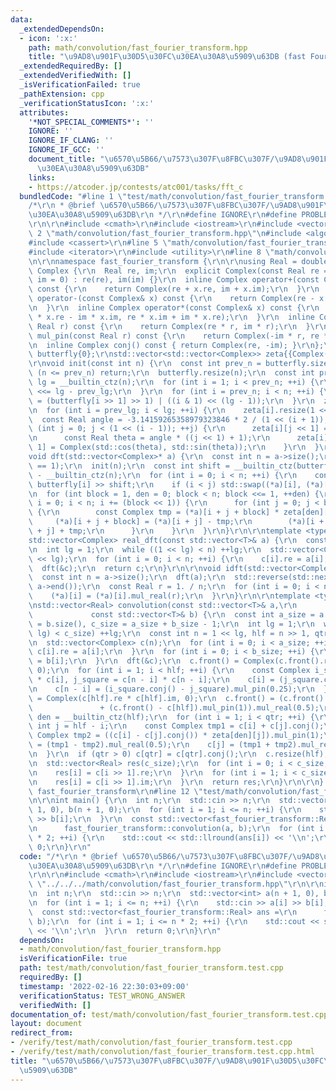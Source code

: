 ```yaml
---
data:
  _extendedDependsOn:
  - icon: ':x:'
    path: math/convolution/fast_fourier_transform.hpp
    title: "\u9AD8\u901F\u30D5\u30FC\u30EA\u30A8\u5909\u63DB (fast Fourier transform)"
  _extendedRequiredBy: []
  _extendedVerifiedWith: []
  _isVerificationFailed: true
  _pathExtension: cpp
  _verificationStatusIcon: ':x:'
  attributes:
    '*NOT_SPECIAL_COMMENTS*': ''
    IGNORE: ''
    IGNORE_IF_CLANG: ''
    IGNORE_IF_GCC: ''
    document_title: "\u6570\u5B66/\u7573\u307F\u8FBC\u307F/\u9AD8\u901F\u30D5\u30FC\
      \u30EA\u30A8\u5909\u63DB"
    links:
    - https://atcoder.jp/contests/atc001/tasks/fft_c
  bundledCode: "#line 1 \"test/math/convolution/fast_fourier_transform.test.cpp\"\n\
    /*\r\n * @brief \u6570\u5B66/\u7573\u307F\u8FBC\u307F/\u9AD8\u901F\u30D5\u30FC\
    \u30EA\u30A8\u5909\u63DB\r\n */\r\n#define IGNORE\r\n#define PROBLEM \"https://atcoder.jp/contests/atc001/tasks/fft_c\"\
    \r\n\r\n#include <cmath>\r\n#include <iostream>\r\n#include <vector>\r\n\r\n#line\
    \ 2 \"math/convolution/fast_fourier_transform.hpp\"\n#include <algorithm>\r\n\
    #include <cassert>\r\n#line 5 \"math/convolution/fast_fourier_transform.hpp\"\n\
    #include <iterator>\r\n#include <utility>\r\n#line 8 \"math/convolution/fast_fourier_transform.hpp\"\
    \n\r\nnamespace fast_fourier_transform {\r\n\r\nusing Real = double;\r\n\r\nstruct\
    \ Complex {\r\n  Real re, im;\r\n  explicit Complex(const Real re = 0, const Real\
    \ im = 0) : re(re), im(im) {}\r\n  inline Complex operator+(const Complex& x)\
    \ const {\r\n    return Complex(re + x.re, im + x.im);\r\n  }\r\n  inline Complex\
    \ operator-(const Complex& x) const {\r\n    return Complex(re - x.re, im - x.im);\r\
    \n  }\r\n  inline Complex operator*(const Complex& x) const {\r\n    return Complex(re\
    \ * x.re - im * x.im, re * x.im + im * x.re);\r\n  }\r\n  inline Complex mul_real(const\
    \ Real r) const {\r\n    return Complex(re * r, im * r);\r\n  }\r\n  inline Complex\
    \ mul_pin(const Real r) const {\r\n    return Complex(-im * r, re * r);\r\n  }\r\
    \n  inline Complex conj() const { return Complex(re, -im); }\r\n};\r\n\r\nstd::vector<int>\
    \ butterfly{0};\r\nstd::vector<std::vector<Complex>> zeta{{Complex(1, 0)}};\r\n\
    \r\nvoid init(const int n) {\r\n  const int prev_n = butterfly.size();\r\n  if\
    \ (n <= prev_n) return;\r\n  butterfly.resize(n);\r\n  const int prev_lg = zeta.size(),\
    \ lg = __builtin_ctz(n);\r\n  for (int i = 1; i < prev_n; ++i) {\r\n    butterfly[i]\
    \ <<= lg - prev_lg;\r\n  }\r\n  for (int i = prev_n; i < n; ++i) {\r\n    butterfly[i]\
    \ = (butterfly[i >> 1] >> 1) | ((i & 1) << (lg - 1));\r\n  }\r\n  zeta.resize(lg);\r\
    \n  for (int i = prev_lg; i < lg; ++i) {\r\n    zeta[i].resize(1 << i);\r\n  \
    \  const Real angle = -3.14159265358979323846 * 2 / (1 << (i + 1));\r\n    for\
    \ (int j = 0; j < (1 << (i - 1)); ++j) {\r\n      zeta[i][j << 1] = zeta[i - 1][j];\r\
    \n      const Real theta = angle * ((j << 1) + 1);\r\n      zeta[i][(j << 1) +\
    \ 1] = Complex(std::cos(theta), std::sin(theta));\r\n    }\r\n  }\r\n}\r\n\r\n\
    void dft(std::vector<Complex>* a) {\r\n  const int n = a->size();\r\n  assert(__builtin_popcount(n)\
    \ == 1);\r\n  init(n);\r\n  const int shift = __builtin_ctz(butterfly.size())\
    \ - __builtin_ctz(n);\r\n  for (int i = 0; i < n; ++i) {\r\n    const int j =\
    \ butterfly[i] >> shift;\r\n    if (i < j) std::swap((*a)[i], (*a)[j]);\r\n  }\r\
    \n  for (int block = 1, den = 0; block < n; block <<= 1, ++den) {\r\n    for (int\
    \ i = 0; i < n; i += (block << 1)) {\r\n      for (int j = 0; j < block; ++j)\
    \ {\r\n        const Complex tmp = (*a)[i + j + block] * zeta[den][j];\r\n   \
    \     (*a)[i + j + block] = (*a)[i + j] - tmp;\r\n        (*a)[i + j] = (*a)[i\
    \ + j] + tmp;\r\n      }\r\n    }\r\n  }\r\n}\r\n\r\ntemplate <typename T>\r\n\
    std::vector<Complex> real_dft(const std::vector<T>& a) {\r\n  const int n = a.size();\r\
    \n  int lg = 1;\r\n  while ((1 << lg) < n) ++lg;\r\n  std::vector<Complex> c(1\
    \ << lg);\r\n  for (int i = 0; i < n; ++i) {\r\n    c[i].re = a[i];\r\n  }\r\n\
    \  dft(&c);\r\n  return c;\r\n}\r\n\r\nvoid idft(std::vector<Complex>* a) {\r\n\
    \  const int n = a->size();\r\n  dft(a);\r\n  std::reverse(std::next(a->begin()),\
    \ a->end());\r\n  const Real r = 1. / n;\r\n  for (int i = 0; i < n; ++i) {\r\n\
    \    (*a)[i] = (*a)[i].mul_real(r);\r\n  }\r\n}\r\n\r\ntemplate <typename T>\r\
    \nstd::vector<Real> convolution(const std::vector<T>& a,\r\n                 \
    \             const std::vector<T>& b) {\r\n  const int a_size = a.size(), b_size\
    \ = b.size(), c_size = a_size + b_size - 1;\r\n  int lg = 1;\r\n  while ((1 <<\
    \ lg) < c_size) ++lg;\r\n  const int n = 1 << lg, hlf = n >> 1, qtr = hlf >> 1;\r\
    \n  std::vector<Complex> c(n);\r\n  for (int i = 0; i < a_size; ++i) {\r\n   \
    \ c[i].re = a[i];\r\n  }\r\n  for (int i = 0; i < b_size; ++i) {\r\n    c[i].im\
    \ = b[i];\r\n  }\r\n  dft(&c);\r\n  c.front() = Complex(c.front().re * c.front().im,\
    \ 0);\r\n  for (int i = 1; i < hlf; ++i) {\r\n    const Complex i_square = c[i]\
    \ * c[i], j_square = c[n - i] * c[n - i];\r\n    c[i] = (j_square.conj() - i_square).mul_pin(0.25);\r\
    \n    c[n - i] = (i_square.conj() - j_square).mul_pin(0.25);\r\n  }\r\n  c[hlf]\
    \ = Complex(c[hlf].re * c[hlf].im, 0);\r\n  c.front() = (c.front() + c[hlf]\r\n\
    \               + (c.front() - c[hlf]).mul_pin(1)).mul_real(0.5);\r\n  const int\
    \ den = __builtin_ctz(hlf);\r\n  for (int i = 1; i < qtr; ++i) {\r\n    const\
    \ int j = hlf - i;\r\n    const Complex tmp1 = c[i] + c[j].conj();\r\n    const\
    \ Complex tmp2 = ((c[i] - c[j].conj()) * zeta[den][j]).mul_pin(1);\r\n    c[i]\
    \ = (tmp1 - tmp2).mul_real(0.5);\r\n    c[j] = (tmp1 + tmp2).mul_real(0.5).conj();\r\
    \n  }\r\n  if (qtr > 0) c[qtr] = c[qtr].conj();\r\n  c.resize(hlf);\r\n  idft(&c);\r\
    \n  std::vector<Real> res(c_size);\r\n  for (int i = 0; i < c_size; i += 2) {\r\
    \n    res[i] = c[i >> 1].re;\r\n  }\r\n  for (int i = 1; i < c_size; i += 2) {\r\
    \n    res[i] = c[i >> 1].im;\r\n  }\r\n  return res;\r\n}\r\n\r\n}  // namespace\
    \ fast_fourier_transform\r\n#line 12 \"test/math/convolution/fast_fourier_transform.test.cpp\"\
    \n\r\nint main() {\r\n  int n;\r\n  std::cin >> n;\r\n  std::vector<int> a(n +\
    \ 1, 0), b(n + 1, 0);\r\n  for (int i = 1; i <= n; ++i) {\r\n    std::cin >> a[i]\
    \ >> b[i];\r\n  }\r\n  const std::vector<fast_fourier_transform::Real> ans =\r\
    \n      fast_fourier_transform::convolution(a, b);\r\n  for (int i = 1; i <= n\
    \ * 2; ++i) {\r\n    std::cout << std::llround(ans[i]) << '\\n';\r\n  }\r\n  return\
    \ 0;\r\n}\r\n"
  code: "/*\r\n * @brief \u6570\u5B66/\u7573\u307F\u8FBC\u307F/\u9AD8\u901F\u30D5\u30FC\
    \u30EA\u30A8\u5909\u63DB\r\n */\r\n#define IGNORE\r\n#define PROBLEM \"https://atcoder.jp/contests/atc001/tasks/fft_c\"\
    \r\n\r\n#include <cmath>\r\n#include <iostream>\r\n#include <vector>\r\n\r\n#include\
    \ \"../../../math/convolution/fast_fourier_transform.hpp\"\r\n\r\nint main() {\r\
    \n  int n;\r\n  std::cin >> n;\r\n  std::vector<int> a(n + 1, 0), b(n + 1, 0);\r\
    \n  for (int i = 1; i <= n; ++i) {\r\n    std::cin >> a[i] >> b[i];\r\n  }\r\n\
    \  const std::vector<fast_fourier_transform::Real> ans =\r\n      fast_fourier_transform::convolution(a,\
    \ b);\r\n  for (int i = 1; i <= n * 2; ++i) {\r\n    std::cout << std::llround(ans[i])\
    \ << '\\n';\r\n  }\r\n  return 0;\r\n}\r\n"
  dependsOn:
  - math/convolution/fast_fourier_transform.hpp
  isVerificationFile: true
  path: test/math/convolution/fast_fourier_transform.test.cpp
  requiredBy: []
  timestamp: '2022-02-16 22:30:03+09:00'
  verificationStatus: TEST_WRONG_ANSWER
  verifiedWith: []
documentation_of: test/math/convolution/fast_fourier_transform.test.cpp
layout: document
redirect_from:
- /verify/test/math/convolution/fast_fourier_transform.test.cpp
- /verify/test/math/convolution/fast_fourier_transform.test.cpp.html
title: "\u6570\u5B66/\u7573\u307F\u8FBC\u307F/\u9AD8\u901F\u30D5\u30FC\u30EA\u30A8\
  \u5909\u63DB"
---
```

